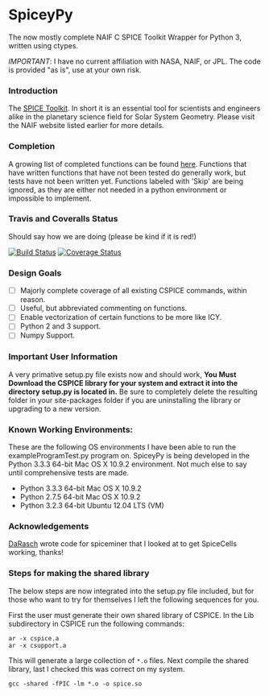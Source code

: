 # SpiceyPy

The now mostly complete NAIF C SPICE Toolkit Wrapper for Python 3, written using ctypes.

*IMPORTANT*: I have no current affiliation with NASA, NAIF, or JPL. The code is provided "as is", use at your own risk.
### Introduction

The [SPICE Toolkit](http://naif.jpl.nasa.gov/naif/). In short it is an essential tool for scientists and engineers alike in the planetary science field for Solar System Geometry. Please visit the NAIF website listed earlier for more details.

### Completion

A growing list of completed functions can be found [here](https://github.com/Apollo117/SpiceyPy/wiki/Wrapper-Completion).
Functions that have written functions that have not been tested do generally work, but tests have not been written yet.
Functions labeled with 'Skip' are being ignored, as they are either not needed in a python environment or impossible to implement.

### Travis and Coveralls Status

Should say how we are doing (please be kind if it is red!)

[![Build Status](https://travis-ci.org/Apollo117/SpiceyPy.svg?branch=master)](https://travis-ci.org/Apollo117/SpiceyPy)
[![Coverage Status](https://coveralls.io/repos/Apollo117/SpiceyPy/badge.png)](https://coveralls.io/r/Apollo117/SpiceyPy)

### Design Goals
- [ ] Majorly complete coverage of all existing CSPICE commands, within reason.
- [ ] Useful, but abbreviated commenting on functions.
- [ ] Enable vectorization of certain functions to be more like ICY.
- [ ] Python 2 and 3 support.
- [ ] Numpy Support.

### Important User Information
A very primative setup.py file exists now and should work, **You Must Download the CSPICE library for your system and extract it into the directory setup.py is located in.**
Be sure to completely delete the resulting folder in your site-packages folder if you are uninstalling the library or upgrading to a new version.

### Known Working Environments:
These are the following OS environments I have been able to run the exampleProgramTest.py program on. SpiceyPy is being developed
in the Python 3.3.3 64-bit Mac OS X 10.9.2 environment. Not much else to say until comprehensive tests are made.
* Python 3.3.3 64-bit Mac OS X 10.9.2
* Python 2.7.5 64-bit Mac OS X 10.9.2
* Python 3.2.3 64-bit Ubuntu 12.04 LTS (VM)

### Acknowledgements
[DaRasch](https://github.com/DaRasch) wrote code for spiceminer that I looked at to get SpiceCells working, thanks!

### Steps for making the shared library
The below steps are now integrated into the setup.py file included, but for those who want to try for themselves I left the following sequences for you.

First the user must generate their own shared library of CSPICE. In the Lib subdirectory in CSPICE run the following commands:
```
ar -x cspice.a
ar -x csupport.a
```
This will generate a large collection of `*.o` files.
Next compile the shared library, last I checked this was correct on my system.
```
gcc -shared -fPIC -lm *.o -o spice.so
```
